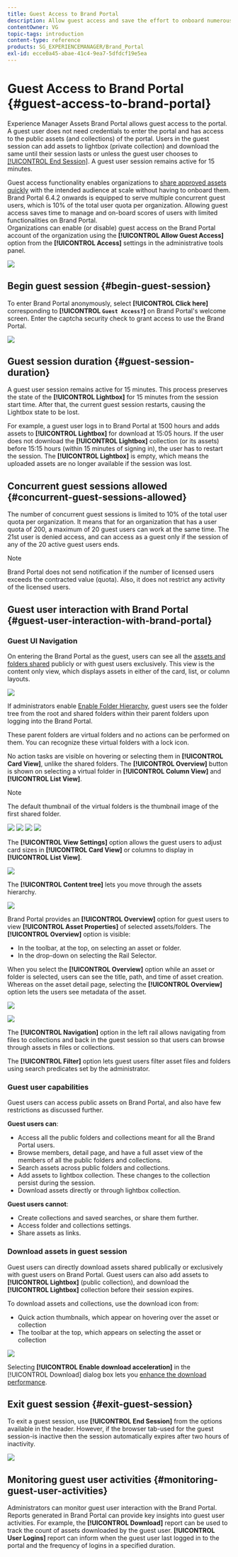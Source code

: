 ```yaml
---
title: Guest Access to Brand Portal
description: Allow guest access and save the effort to onboard numerous users without authentication.
contentOwner: VG
topic-tags: introduction
content-type: reference
products: SG_EXPERIENCEMANAGER/Brand_Portal
exl-id: ecce0a45-abae-41c4-9ea7-5dfdcf19e5ea
---
```

# Guest Access to Brand Portal {#guest-access-to-brand-portal}

Experience Manager Assets Brand Portal allows guest access to the portal. A guest user does not need credentials to enter the portal and has access to the public assets (and collections) of the portal. Users in the guest session can add assets to lightbox (private collection) and download the same until their session lasts or unless the guest user chooses to [[!UICONTROL End Session]](#exit-guest-session). A guest user session remains active for 15 minutes.

Guest access functionality enables organizations to [share approved assets quickly](../using/brand-portal-sharing-folders.md#how-to-share-folders) with the intended audience at scale without having to onboard them. Brand Portal 6.4.2 onwards is equipped to serve multiple concurrent guest users, which is 10% of the total user quota per organization. Allowing guest access saves time to manage and on-board scores of users with limited functionalities on Brand Portal.  
Organizations can enable (or disable) guest access on the Brand Portal account of the organization using the **[!UICONTROL Allow Guest Access]** option from the **[!UICONTROL Access]** settings in the administrative tools panel.

<!--
Comment Type: annotation
Last Modified By: mgulati
Last Modified Date: 2018-08-17T10:42:59.879-0400
Removed the first para: "AEM Assets Brand Portal allows public users to enter the portal anonymously and have restricted access to the allowed public resources as guests. Organization users with guest role need not seek access and authentication from administrators."
-->

![](assets/enable-guest-access.png)

## Begin guest session {#begin-guest-session}

To enter Brand Portal anonymously, select **[!UICONTROL Click here]** corresponding to **[!UICONTROL `Guest Access?`]** on Brand Portal's welcome screen. Enter the captcha security check to grant access to use the Brand Portal.

![](assets/bp-login-screen.png) 

## Guest session duration {#guest-session-duration}

A guest user session remains active for 15 minutes. 
This process preserves the state of the **[!UICONTROL Lightbox]** for 15 minutes from the session start time. After that, the current guest session restarts, causing the Lightbox state to be lost.

For example, a guest user logs in to Brand Portal at 1500 hours and adds assets to **[!UICONTROL Lightbox]** for download at 15:05 hours. If the user does not download the **[!UICONTROL Lightbox]** collection (or its assets) before 15:15 hours (within 15 minutes of signing in), the user has to restart the session. The **[!UICONTROL Lightbox]** is empty, which means the uploaded assets are no longer available if the session was lost.

## Concurrent guest sessions allowed {#concurrent-guest-sessions-allowed}

The number of concurrent guest sessions is limited to 10% of the total user quota per organization. It means that for an organization that has a user quota of 200, a maximum of 20 guest users can work at the same time. The 21st user is denied access, and can access as a guest only if the session of any of the 20 active guest users ends.

>[!NOTE]
>
>Brand Portal does not send notification if the number of licensed users exceeds the contracted value (quota). Also, it does not restrict any activity of the licensed users. 

## Guest user interaction with Brand Portal {#guest-user-interaction-with-brand-portal}

### Guest UI Navigation

On entering the Brand Portal as the guest, users can see all the [assets and folders shared](../using/brand-portal-sharing-folders.md#sharefolders) publicly or with guest users exclusively. This view is the content only view, which displays assets in either of the card, list, or column layouts.

![](assets/disabled-folder-hierarchy1.png)


If administrators enable [Enable Folder Hierarchy](../using/brand-portal-general-configuration.md#main-pars-header-1621071021), guest users see the folder tree from the root and shared folders within their parent folders upon logging into the Brand Portal.

These parent folders are virtual folders and no actions can be performed on them. You can recognize these virtual folders with a lock icon.

No action tasks are visible on hovering or selecting them in **[!UICONTROL Card View]**, unlike the shared folders. The **[!UICONTROL Overview]** button is shown on selecting a virtual folder in **[!UICONTROL Column View]** and **[!UICONTROL List View]**.

>[!NOTE]
>
>The default thumbnail of the virtual folders is the thumbnail image of the first shared folder.

![](assets/enabled-hierarchy1.png) ![](assets/hierarchy1-nonadmin.png) ![](assets/hierarchy-nonadmin.png) ![](assets/hierarchy2-nonadmin.png)

The **[!UICONTROL View Settings]** option allows the guest users to adjust card sizes in **[!UICONTROL Card View]** or columns to display in **[!UICONTROL List View]**.

![](assets/nav-guest-user.png)

The **[!UICONTROL Content tree]** lets you move through the assets hierarchy.

![](assets/guest-login-ui.png)

Brand Portal provides an **[!UICONTROL Overview]** option for guest users to view **[!UICONTROL Asset Properties]** of selected assets/folders. The **[!UICONTROL Overview]** option is visible:

* In the toolbar, at the top, on selecting an asset or folder.
* In the drop-down on selecting the Rail Selector.

When you select the **[!UICONTROL Overview]** option while an asset or folder is selected, users can see the title, path, and time of asset creation. Whereas on the asset detail page, selecting the **[!UICONTROL Overview]** option lets the users see metadata of the asset.

![](assets/overview-option-1.png)

![](assets/overview-rail-selector-1.png)

The **[!UICONTROL Navigation]** option in the left rail allows navigating from files to collections and back in the guest session so that users can browse through assets in files or collections.

The **[!UICONTROL Filter]** option lets guest users filter asset files and folders using search predicates set by the administrator.

### Guest user capabilities

Guest users can access public assets on Brand Portal, and also have few restrictions as discussed further.

**Guest users can**:

* Access all the public folders and collections meant for all the Brand Portal users.
* Browse members, detail page, and have a full asset view of the members of all the public folders and collections.
* Search assets across public folders and collections.
* Add assets to lightbox collection. These changes to the collection persist during the session.
* Download assets directly or through lightbox collection.

**Guest users cannot**:

* Create collections and saved searches, or share them further.
* Access folder and collections settings.
* Share assets as links.

### Download assets in guest session

Guest users can directly download assets shared publically or exclusively with guest users on Brand Portal. Guest users can also add assets to **[!UICONTROL Lightbox]** (public collection), and download the **[!UICONTROL Lightbox]** collection before their session expires.

To download assets and collections, use the download icon from:

* Quick action thumbnails, which appear on hovering over the asset or collection
* The toolbar at the top, which appears on selecting the asset or collection

![](assets/download-on-guest.png)

Selecting **[!UICONTROL Enable download acceleration]** in the [!UICONTROL Download] dialog box lets you [enhance the download performance](../using/accelerated-download.md).

## Exit guest session {#exit-guest-session}

To exit a guest session, use **[!UICONTROL End Session]** from the options available in the header. However, if the browser tab-used for the guest session-is inactive then the session automatically expires after two hours of inactivity.

![](assets/end-guest-session.png)

## Monitoring guest user activities {#monitoring-guest-user-activities}

Administrators can monitor guest user interaction with the Brand Portal. Reports generated in Brand Portal can provide key insights into guest user activities. For example, the **[!UICONTROL Download]** report can be used to track the count of assets downloaded by the guest user. **[!UICONTROL User Logins]** report can inform when the guest user last logged in to the portal and the frequency of logins in a specified duration.
